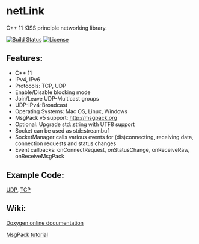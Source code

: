 # netLink

C++ 11 KISS principle networking library.

[![Build Status](https://travis-ci.org/Lichtso/netLink.svg)](https://travis-ci.org/Lichtso/netLink)
[![License](https://img.shields.io/badge/License-ZLIB-brightgreen.svg)](http://en.wikipedia.org/wiki/Zlib_License)

## Features:
* C++ 11
* IPv4, IPv6
* Protocols: TCP, UDP
* Enable/Disable blocking mode
* Join/Leave UDP-Multicast groups
* UDP-IPv4-Broadcast
* Operating Systems: Mac OS, Linux, Windows
* MsgPack v5 support: http://msgpack.org
* Optional: Upgrade std::string with UTF8 support
* Socket can be used as std::streambuf
* SocketManager calls various events for (dis)connecting, receiving data, connection requests and status changes
* Event callbacks: onConnectRequest, onStatusChange, onReceiveRaw, onReceiveMsgPack

## Example Code:
[UDP](https://github.com/Lichtso/netLink/blob/master/src/examples/udp.cpp),
[TCP](https://github.com/Lichtso/netLink/blob/master/src/examples/tcp.cpp)

## Wiki:
[Doxygen online documentation](http://lichtso.github.io/netLink/doc/annotated.html)

[MsgPack tutorial](https://github.com/Lichtso/netLink/wiki/MsgPack)
